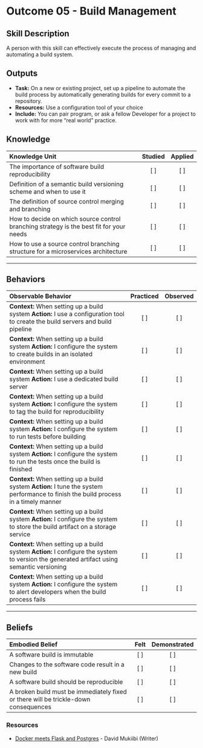 # Outcome 05 - Build Management

Skill Description
------------------
A person with this skill can effectively execute the process of managing and automating a build system. 


Outputs
----------
- **Task:** On a new or existing project, set up a pipeline to automate the build process by automatically generating builds for every commit to a repository.
- **Resources:** Use a configuration tool of your choice
- **Include:** You can pair program, or ask a fellow Developer for a project to work with for more “real world” practice. 


## **Knowledge**

| Knowledge Unit   |      Studied      | Applied |
|:-----------------|:-----------------:|:---------:|
| The importance of software build reproducibility | [ ] | [ ] |
| Definition of a semantic build versioning scheme and when to use it | [ ] | [ ] |
| The definition of source control merging and branching | [ ] | [ ] |
| How to decide on which source control branching strategy is the best fit for your needs | [ ] | [ ] |
| How to use a source control branching structure for a microservices architecture | [ ] | [ ] |


----------------


## **Behaviors**

| Observable Behavior   |      Practiced      | Observed |
|:----------------------|:------------------:|:--------:|
| **Context:** When setting up a build system **Action:** I use a configuration tool to create the build servers and build pipeline | [ ] | [ ] |
| **Context:** When setting up a build system **Action:** I configure the system to create builds in an isolated environment | [ ] | [ ] |
| **Context:** When setting up a build system **Action:** I use a dedicated build server | [ ] | [ ] |
| **Context:** When setting up a build system **Action:** I configure the system to tag the build for reproducibility | [ ] | [ ] |
| **Context:** When setting up a build system **Action:** I configure the system to run tests before building | [ ] | [ ] |
| **Context:** When setting up a build system **Action:** I configure the system to run the tests once the build is finished | [ ] | [ ] |
| **Context:** When setting up a build system **Action:** I tune the system performance to finish the build process in a timely manner | [ ] | [ ] |
| **Context:** When setting up a build system **Action:** I configure the system to store the build artifact on a storage service | [ ] | [ ] |
| **Context:** When setting up a build system **Action:** I configure the system to version the generated artifact using semantic versioning | [ ] | [ ] |
| **Context:** When setting up a build system **Action:** I configure the system to alert developers when the build process fails | [ ] | [ ] |


--------------


## **Beliefs**

| Embodied Belief   |      Felt          | Demonstrated |
|:------------------|:------------------:|:------------:|
| A software build is immutable | [ ] | [ ] |
| Changes to the software code result in a new build | [ ] | [ ] |
| A software build should be reproducible | [ ] | [ ] |
| A broken build must be immediately fixed or there will be trickle-down consequences | [ ] | [ ] |

### Resources
- [Docker meets Flask and Postgres](https://medium.com/the-andela-way/docker-meets-flask-and-postgres-5259d4a87c03)	- David Mukiibi (Writer)																					
